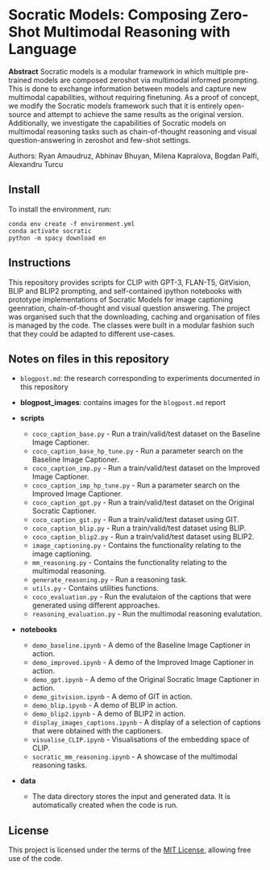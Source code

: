# Socratic Models: Composing Zero-Shot Multimodal Reasoning with Language

**Abstract** Socratic models is a modular framework in which multiple pre-trained models are composed zeroshot via multimodal informed prompting. This is done to exchange information between models and capture new multimodal capabilities, without requiring finetuning. As a proof of concept, we modify the Socratic models framework such that it is entirely open-source and attempt to achieve the same results as the original version. Additionally, we investigate the capabilities of Socratic models on multimodal reasoning tasks such as chain-of-thought reasoning and visual question-answering in zeroshot and few-shot settings.

Authors: Ryan Amaudruz, Abhinav Bhuyan, Milena Kapralova, Bogdan Palfi, Alexandru Turcu


## Install
To install the environment, run:

`conda env create -f environment.yml`  
`conda activate socratic`  
`python -m spacy download en`

## Instructions
This repository provides scripts for CLIP with GPT-3, FLAN-T5, GitVision, BLIP and BLIP2 prompting, and self-contained ipython notebooks with prototype implementations of Socratic Models for image captioning geenration, chain-of-thought and visual question answering.
The project was organised such that the downloading, caching and organisation of files is managed by the code.
The classes were built in a modular fashion such that they could be adapted to different use-cases.

## Notes on files in this repository
* `blogpost.md`: the research corresponding to experiments documented in this repository

* **blogpost_images**: contains images for the `blogpost.md` report

* **scripts**
  * `coco_caption_base.py` - Run a train/valid/test dataset on the Baseline Image Captioner.
  * `coco_caption_base_hp_tune.py` - Run a parameter search on the Baseline Image Captioner.
  * `coco_caption_imp.py` - Run a train/valid/test dataset on the Improved Image Captioner.
  * `coco_caption_imp_hp_tune.py` - Run a parameter search on the Improved Image Captioner.
  * `coco_caption_gpt.py` - Run a train/valid/test dataset on the Original Socratic Captioner.
  * `coco_caption_git.py` - Run a train/valid/test dataset using GIT.
  * `coco_caption_blip.py` - Run a train/valid/test dataset using BLIP.
  * `coco_caption_blip2.py` - Run a train/valid/test dataset using BLIP2.
  * `image_captioning.py` - Contains the functionality relating to the image captioning.
  * `mm_reasoning.py` - Contains the functionality relating to the multimodal reasoning.
  * `generate_reasoning.py` - Run a reasoning task.
  * `utils.py` - Contains utilities functions.
  * `coco_evaluation.py` - Run the evalutaion of the captions that were generated using different approaches.
  * `reasoning_evaluation.py` - Run the multimodal reasoning evalutation.

* **notebooks**
    * `demo_baseline.ipynb` - A demo of the Baseline Image Captioner in action.
    * `demo_improved.ipynb` - A demo of the Improved Image Captioner in action.
    * `demo_gpt.ipynb` - A demo of the Original Socratic Image Captioner in action.
    * `demo_gitvision.ipynb` - A demo of GIT in action.
    * `demo_blip.ipynb` - A demo of BLIP in action.
    * `demo_blip2.ipynb` - A demo of BLIP2 in action.
    * `display_images_captions.ipynb` - A display of a selection of captions that were obtained with the captioners.
    * `visualise_CLIP.ipynb` - Visualisations of the embedding space of CLIP.
    * `socratic_mm_reasoning.ipynb` - A showcase of the multimodal reasoning tasks.

* **data**
  * The data directory stores the input and generated data. It is automatically created when the code is run.


## License
This project is licensed under the terms of the [MIT License](https://opensource.org/licenses/MIT), allowing free use of the code.

